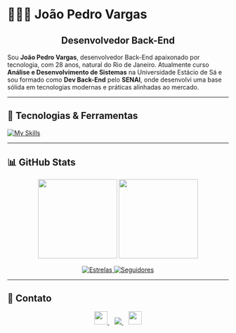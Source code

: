 
# 👨🏽‍💻 João Pedro Vargas

<h2 align="center">Desenvolvedor Back-End</h2>

Sou **João Pedro Vargas**, desenvolvedor Back-End apaixonado por tecnologia, com 28 anos, natural do Rio de Janeiro. Atualmente curso **Análise e Desenvolvimento de Sistemas** na Universidade Estácio de Sá e sou formado como **Dev Back-End** pelo **SENAI**, onde desenvolvi uma base sólida em tecnologias modernas e práticas alinhadas ao mercado.

---

## 🚀 Tecnologias & Ferramentas

[![My Skills](https://skillicons.dev/icons?i=js,ts,nodejs,php,python,java,html,css,npm,vscode)](https://skillicons.dev)

---

## 📊 GitHub Stats

<p align="center">
  <img 
    height="180em" 
    src="https://github-readme-stats.vercel.app/api?username=JoaoPVargas00&show_icons=true&theme=tokyonight&include_all_commits=true&locale=pt-br"
  />
  <img 
    height="180em" 
    src="https://github-readme-stats.vercel.app/api/top-langs/?username=JoaoPVargas00&theme=tokyonight&layout=compact&custom_title=Tecnologias&langs_count=9"
  />
</p>

<p align="center">
  <a href="https://github.com/JoaoPVargas00?tab=repositories">
    <img 
      alt="Estrelas" 
      src="https://custom-icon-badges.demolab.com/github/stars/JoaoPVargas00?color=55960c&style=for-the-badge&labelColor=488207&logo=star&label=Estrelas"
    />
  </a>
  <a href="https://github.com/JoaoPVargas00?tab=followers">
    <img 
      alt="Seguidores" 
      src="https://custom-icon-badges.demolab.com/github/followers/JoaoPVargas00?color=236ad3&labelColor=1155ba&style=for-the-badge&logo=github&label=Seguidores"
    />
  </a>
</p>

---

## 📩 Contato

<p align="center">
  <a href="https://www.linkedin.com/in/joaop-vargas/" target="_blank" title="LinkedIn">
    <img src="https://cdn.jsdelivr.net/gh/devicons/devicon/icons/linkedin/linkedin-original.svg" height="30" />
  </a>
  &nbsp;&nbsp;
  <a href="mailto:joaopsvargas@gmail.com" title="E-mail">
    <img src="https://img.shields.io/badge/Gmail-EA4335?style=for-the-badge&logo=gmail&logoColor=white" />
  </a>
  &nbsp;&nbsp;
  <a href="https://github.com/JoaoPVargas00" target="_blank" title="GitHub">
    <img src="https://skillicons.dev/icons?i=github" height="30" />
  </a>
</p>
